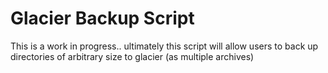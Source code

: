 # Glacier Backup Script

This is a work in progress.. ultimately this script will allow users to back up directories of arbitrary size to glacier (as multiple archives)
